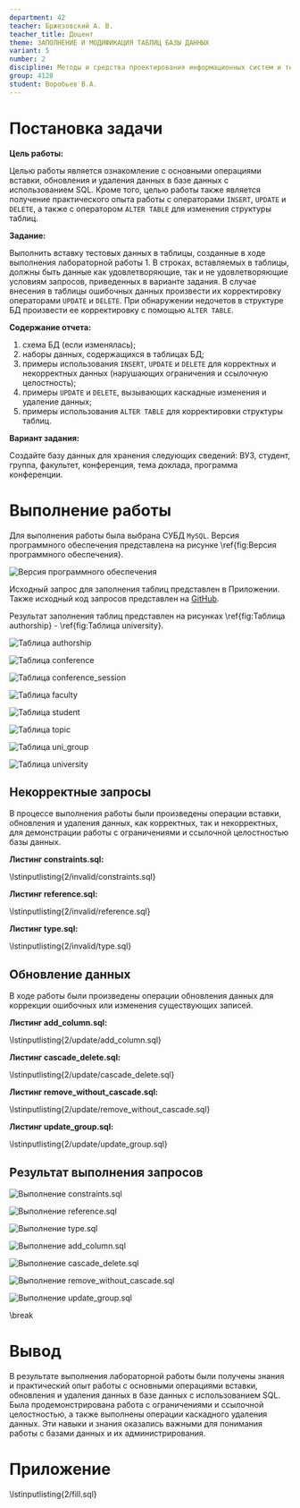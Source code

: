 ```yaml
---
department: 42
teacher: Бржезовский А. В.
teacher_title: Доцент
theme: ЗАПОЛНЕНИЕ И МОДИФИКАЦИЯ ТАБЛИЦ БАЗЫ ДАННЫХ
variant: 5
number: 2
discipline: Методы и средства проектирования информационных систем и технологий
group: 4128
student: Воробьев В.A.
---
```


# Постановка задачи

**Цель работы:**

Целью работы является ознакомление с основными операциями вставки, обновления и удаления данных в базе данных с использованием SQL. Кроме того, целью работы также является получение практического опыта работы с операторами `INSERT`, `UPDATE` и `DELETE`, а также с оператором `ALTER TABLE` для изменения структуры таблиц.

**Задание:**

Выполнить вставку тестовых данных в таблицы, созданные в ходе выполнения лабораторной работы 1. В строках, вставляемых в таблицы, должны быть данные как удовлетворяющие, так и не удовлетворяющие условиям запросов, приведенных в варианте задания. В случае внесения в таблицы ошибочных данных произвести их корректировку операторами `UPDATE` и `DELETE`. При обнаружении недочетов в структуре БД произвести ее корректировку с помощью `ALTER TABLE`.

**Содержание отчета:**

1. схема БД (если изменялась);
2. наборы данных, содержащихся в таблицах БД;
3. примеры использования `INSERT`, `UPDATE` и `DELETE` для корректных и некорректных данных (нарушающих ограничения и ссылочную целостность);
4. примеры `UPDATE` и `DELETE`, вызывающих каскадные изменения и удаление данных;
5. примеры использования `ALTER TABLE` для корректировки структуры таблиц.

**Вариант задания:**

Создайте базу данных для хранения следующих сведений: ВУЗ, студент, группа, факультет, конференция, тема доклада, программа конференции.

# Выполнение работы

Для выполнения работы была выбрана СУБД `MySQL`. Версия программного обеспечения представлена на рисунке \ref{fig:Версия программного обеспечения}.

![Версия программного обеспечения](report_images/image-1.png)

Исходный запрос для заполнения таблиц представлен в Приложении. Также исходный код запросов представлен на [GitHub](https://github.com/vladcto/suai-labs/tree/748ede66721ffe726243ad620895ce94da8024da/6_semester/%D0%9C%D0%A1%D0%9F%D0%98%D0%A1%D0%A2/2).

Результат заполнения таблиц представлен на рисунках \ref{fig:Таблица authorship} - \ref{fig:Таблица university}.

![Таблица authorship](report_images/image-3.png)

![Таблица conference](report_images/image-4.png)

![Таблица conference_session](report_images/image-5.png)

![Таблица faculty](report_images/image-6.png)

![Таблица student](report_images/image-7.png)<m>

![Таблица topic](report_images/image-8.png)<m>

![Таблица uni_group](report_images/image-9.png)<m>

![Таблица university](report_images/image-11.png)<m>

## Некорректные запросы

В процессе выполнения работы были произведены операции вставки, обновления и удаления данных, как корректных, так и некорректных, для демонстрации работы с ограничениями и ссылочной целостностью базы данных.

**Листинг constraints.sql:**

\lstinputlisting{2/invalid/constraints.sql}

**Листинг reference.sql:**

\lstinputlisting{2/invalid/reference.sql}

**Листинг type.sql:**

\lstinputlisting{2/invalid/type.sql}

## Обновление данных

В ходе работы были произведены операции обновления данных для коррекции ошибочных или изменения существующих записей.

**Листинг add_column.sql:**

\lstinputlisting{2/update/add_column.sql}

**Листинг cascade_delete.sql:**

\lstinputlisting{2/update/cascade_delete.sql}

**Листинг remove_without_cascade.sql:**

\lstinputlisting{2/update/remove_without_cascade.sql}

**Листинг update_group.sql:**

\lstinputlisting{2/update/update_group.sql}

## Результат выполнения запросов

![Выполнение constraints.sql](report_images/image-12.png)<l>

![Выполнение reference.sql](report_images/image-13.png)<l>

![Выполнение type.sql](report_images/image-14.png)<l>

![Выполнение add_column.sql](report_images/image-15.png)<l>

![Выполнение cascade_delete.sql](report_images/image-16.png)<l>

![Выполнение remove_without_cascade.sql](report_images/image-17.png)<l>

![Выполнение update_group.sql](report_images/image-18.png)<l>

\break

# Вывод

В результате выполнения лабораторной работы были получены знания и практический опыт работы с основными операциями вставки, обновления и удаления данных в базе данных с использованием SQL. Была продемонстрирована работа с ограничениями и ссылочной целостностью, а также выполнены операции каскадного удаления данных. Эти навыки и знания оказались важными для понимания работы с базами данных и их администрирования.

# Приложение <suaidoc-center>

\lstinputlisting{2/fill.sql}
